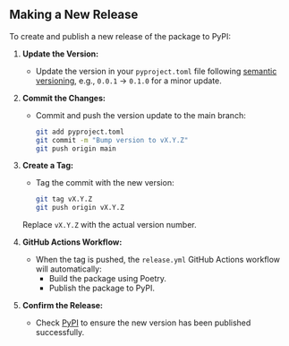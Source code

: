 ## **Making a New Release**
To create and publish a new release of the package to PyPI:

1. **Update the Version:**
   - Update the version in your `pyproject.toml` file following [semantic versioning](https://semver.org/), e.g., `0.0.1` → `0.1.0` for a minor update.

2. **Commit the Changes:**
   - Commit and push the version update to the main branch:
     ```sh
     git add pyproject.toml
     git commit -m "Bump version to vX.Y.Z"
     git push origin main
     ```

3. **Create a Tag:**
   - Tag the commit with the new version:
     ```sh
     git tag vX.Y.Z
     git push origin vX.Y.Z
     ```

   Replace `vX.Y.Z` with the actual version number.

4. **GitHub Actions Workflow:**
   - When the tag is pushed, the `release.yml` GitHub Actions workflow will automatically:
      - Build the package using Poetry.
      - Publish the package to PyPI.

5. **Confirm the Release:**
   - Check [PyPI](https://pypi.org/project/jup-python-sdk/) to ensure the new version has been published successfully.
